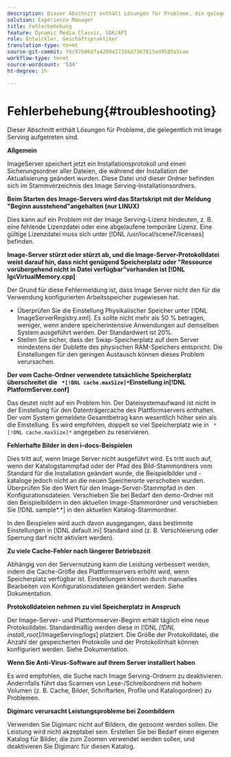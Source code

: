 ```yaml
---
description: Dieser Abschnitt enthält Lösungen für Probleme, die gelegentlich mit Image Serving aufgetreten sind.
solution: Experience Manager
title: Fehlerbehebung
feature: Dynamic Media Classic, SDK/API
role: Entwickler, Geschäftspraktiker
translation-type: tm+mt
source-git-commit: f6c97606d7a4209427316d7367013ad9585a5cae
workflow-type: tm+mt
source-wordcount: '534'
ht-degree: 1%

---
```



# Fehlerbehebung{#troubleshooting}

Dieser Abschnitt enthält Lösungen für Probleme, die gelegentlich mit Image Serving aufgetreten sind.

**Allgemein**

ImageServer speichert jetzt ein Installationsprotokoll und einen Sicherungsordner aller Dateien, die während der Installation der Aktualisierung geändert wurden. Diese Datei und dieser Ordner befinden sich im Stammverzeichnis des Image Serving-Installationsordners.

**Beim Starten des Image-Servers wird das Startskript mit der Meldung &quot;Beginn ausstehend&quot;angehalten (nur LINUX)**

Dies kann auf ein Problem mit der Image Serving-Lizenz hindeuten, z. B. eine fehlende Lizenzdatei oder eine abgelaufene temporäre Lizenz. Eine gültige Lizenzdatei muss sich unter [!DNL /usr/local/scene7/licenses] befinden.

**Image-Server stürzt oder stürzt ab, und die Image-Server-Protokolldatei weist darauf hin, dass nicht genügend Speicherplatz oder &quot;Ressource vorübergehend nicht in Datei verfügbar&quot;vorhanden ist  [!DNL IgcVirtualMemory.cpp]**

Der Grund für diese Fehlermeldung ist, dass Image Server nicht den für die Verwendung konfigurierten Arbeitsspeicher zugewiesen hat.

* Überprüfen Sie die Einstellung Physikalischer Speicher unter [!DNL ImageServerRegistry.xml]. Es sollte nicht mehr als 50 % betragen, weniger, wenn andere speicherintensive Anwendungen auf demselben System ausgeführt werden. Der Standardwert ist 20%.
* Stellen Sie sicher, dass der Swap-Speicherplatz auf dem Server mindestens der Dublette des physischen RAM-Speichers entspricht. Die Einstellungen für den geringen Austausch können dieses Problem verursachen.

**Der vom Cache-Ordner verwendete tatsächliche Speicherplatz überschreitet die  ` *[!DNL cache.maxSize]*`Einstellung in[!DNL PlatformServer.conf]**

Das deutet nicht auf ein Problem hin. Der Dateisystemaufwand ist nicht in der Einstellung für den Datenträgercache des Plattformservers enthalten. Der vom System gemeldete Gesamtbetrag kann wesentlich höher sein als die Einstellung. Es wird empfohlen, doppelt so viel Speicherplatz wie in ` *[!DNL cache.maxSize]*` angegeben zu reservieren.

**Fehlerhafte Bilder in den i-docs-Beispielen**

Dies tritt auf, wenn Image Server nicht ausgeführt wird. Es tritt auch auf, wenn der Katalogstammpfad oder der Pfad des Bild-Stammordners vom Standard für die Installation geändert wurde, die Beispielbilder und -kataloge jedoch nicht an die neuen Speicherorte verschoben wurden. Überprüfen Sie den Wert für den Image-Server-Stammpfad in den Konfigurationsdateien. Verschieben Sie bei Bedarf den demo-Ordner mit den Beispielbildern in den aktuellen Image-Stammordner und verschieben Sie [!DNL sample*.*] in den aktuellen Katalog-Stammordner.

In den Beispielen wird auch davon ausgegangen, dass bestimmte Einstellungen in [!DNL default.ini] Standard sind (z. B. Verschleierung oder Sperrung darf nicht aktiviert werden).

**Zu viele Cache-Fehler nach längerer Betriebszeit**

Abhängig von der Servernutzung kann die Leistung verbessert werden, indem die Cache-Größe des Plattformservers erhöht wird, wenn Speicherplatz verfügbar ist. Einstellungen können durch manuelles Bearbeiten von Konfigurationsdateien geändert werden. Siehe Dokumentation.

**Protokolldateien nehmen zu viel Speicherplatz in Anspruch**

Der Image-Server- und Plattformserver-Beginn erhält täglich eine neue Protokolldatei. Standardmäßig werden diese in [!DNL *[!DNL install_root]*/ImageServing/logs] platziert. Die Größe der Protokolldatei, die Anzahl der gespeicherten Protokolle und der Protokollinhalt können konfiguriert werden. Siehe Dokumentation.

**Wenn Sie Anti-Virus-Software auf Ihrem Server installiert haben**

Es wird empfohlen, die Suche nach Image Serving-Ordnern zu deaktivieren. Andernfalls führt das Scannen von Lese-/Schreibordnern mit hohem Volumen (z. B. Cache, Bilder, Schriftarten, Profile und Katalogordner) zu Problemen.

**Digimarc verursacht Leistungsprobleme bei Zoombildern**

Verwenden Sie Digimarc nicht auf Bildern, die gezoomt werden sollen. Die Leistung wird nicht akzeptabel sein. Erstellen Sie bei Bedarf einen eigenen Katalog für Bilder, die zum Zoomen verwendet werden sollen, und deaktivieren Sie Digimarc für diesen Katalog.
